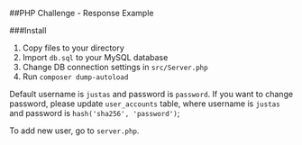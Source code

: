 ##PHP Challenge - Response Example

###Install

1. Copy files to your directory
2. Import `db.sql` to your MySQL database
3. Change DB connection settings in `src/Server.php`
4. Run `composer dump-autoload`

Default username is `justas` and password is `password`. If you want to change password, please update `user_accounts` table, where username is `justas` and password is `hash('sha256', 'password')`;

To add new user, go to `server.php`.